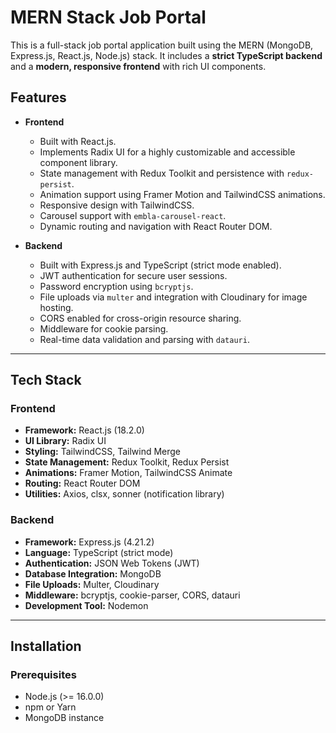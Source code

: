 # MERN Stack Job Portal

This is a full-stack job portal application built using the MERN (MongoDB, Express.js, React.js, Node.js) stack. It includes a **strict TypeScript backend** and a **modern, responsive frontend** with rich UI components.

## Features

- **Frontend**

  - Built with React.js.
  - Implements Radix UI for a highly customizable and accessible component library.
  - State management with Redux Toolkit and persistence with `redux-persist`.
  - Animation support using Framer Motion and TailwindCSS animations.
  - Responsive design with TailwindCSS.
  - Carousel support with `embla-carousel-react`.
  - Dynamic routing and navigation with React Router DOM.

- **Backend**
  - Built with Express.js and TypeScript (strict mode enabled).
  - JWT authentication for secure user sessions.
  - Password encryption using `bcryptjs`.
  - File uploads via `multer` and integration with Cloudinary for image hosting.
  - CORS enabled for cross-origin resource sharing.
  - Middleware for cookie parsing.
  - Real-time data validation and parsing with `datauri`.

---

## Tech Stack

### Frontend

- **Framework:** React.js (18.2.0)
- **UI Library:** Radix UI
- **Styling:** TailwindCSS, Tailwind Merge
- **State Management:** Redux Toolkit, Redux Persist
- **Animations:** Framer Motion, TailwindCSS Animate
- **Routing:** React Router DOM
- **Utilities:** Axios, clsx, sonner (notification library)

### Backend

- **Framework:** Express.js (4.21.2)
- **Language:** TypeScript (strict mode)
- **Authentication:** JSON Web Tokens (JWT)
- **Database Integration:** MongoDB
- **File Uploads:** Multer, Cloudinary
- **Middleware:** bcryptjs, cookie-parser, CORS, datauri
- **Development Tool:** Nodemon

---

## Installation

### Prerequisites

- Node.js (>= 16.0.0)
- npm or Yarn
- MongoDB instance

